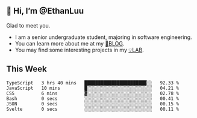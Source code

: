 ## 👋 Hi, I’m @EthanLuu

Glad to meet you.

- I am a senior undergraduate student, majoring in software engineering.
- You can learn more about me at my [📝BLOG](https://blog.ethanloo.cn).
- You may find some interesting projects in my [💡LAB](https://lab.ethanloo.cn).

## This Week
<!--START_SECTION:waka-->

```text
TypeScript   3 hrs 40 mins   ███████████████████████░░   92.33 %
JavaScript   10 mins         █░░░░░░░░░░░░░░░░░░░░░░░░   04.21 %
CSS          6 mins          ▓░░░░░░░░░░░░░░░░░░░░░░░░   02.78 %
Bash         0 secs          ░░░░░░░░░░░░░░░░░░░░░░░░░   00.41 %
JSON         0 secs          ░░░░░░░░░░░░░░░░░░░░░░░░░   00.15 %
Svelte       0 secs          ░░░░░░░░░░░░░░░░░░░░░░░░░   00.11 %
```

<!--END_SECTION:waka-->
